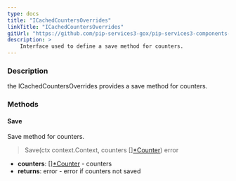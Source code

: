 ```yaml
---
type: docs
title: "ICachedCountersOverrides"
linkTitle: "ICachedCountersOverrides"
gitUrl: "https://github.com/pip-services3-gox/pip-services3-components-gox"
description: >
    Interface used to define a save method for counters.
---
```


### Description

the ICachedCountersOverrides provides a save method for counters.

### Methods

#### Save
Save method for counters.

> Save(ctx context.Context, counters [][*Counter](../counter)) error

- **counters**: [][*Counter](../counter) - counters
- **returns**: error - error if counters not saved

